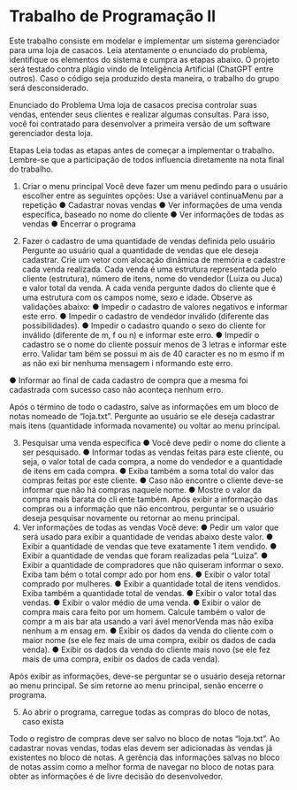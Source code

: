 # Trabalho de Programação II

Este trabalho consiste em modelar e implementar um sistema gerenciador para
uma loja de casacos. Leia atentamente o enunciado do problema, identifique
os elementos do sistema e cumpra as etapas abaixo. O projeto será testado
contra plágio vindo de Inteligência Artificial (ChatGPT entre outros). Caso o
código seja produzido desta maneira, o trabalho do grupo será desconsiderado.

Enunciado do Problema
Uma loja de casacos precisa controlar suas vendas, entender seus clientes e
realizar algumas consultas. Para isso, você foi contratado para desenvolver a
primeira versão de um software gerenciador desta loja.

Etapas
Leia todas as etapas antes de começar a implementar o trabalho. Lembre-se
que a participação de todos influencia diretamente na nota final do trabalho.

1. Criar o menu principal
Você deve fazer um menu pedindo para o usuário escolher entre as seguintes
opções: Use a variável continuaMenu par a repetição
● Cadastrar novas vendas
● Ver informações de uma venda específica, baseado no nome do cliente
● Ver informações de todas as vendas
● Encerrar o programa

2. Fazer o cadastro de uma quantidade de vendas definida pelo usuário
Pergunte ao usuário qual a quantidade de vendas que ele deseja cadastrar. Crie
um vetor com alocação dinâmica de memória e cadastre cada venda realizada.
Cada venda é uma estrutura representada pelo cliente (estrutura), número de
itens, nome do vendedor (Luiza ou Juca) e valor total da venda.
A cada venda pergunte dados do cliente que é uma estrutura com os campos
nome, sexo e idade. Observe as validações abaixo:
● Impedir o cadastro de valores negativos e informar este erro.
● Impedir o cadastro de vendedor inválido (diferente das possibilidades).
● Impedir o cadastro quando o sexo do cliente for inválido (diferente de m, f
ou n) e informar este erro.
● Impedir o cadastro se o nome do cliente possuir menos de 3 letras e
informar este erro. Validar tam bém se possui m ais de 40 caracter es no m esmo if m as não exi bir nenhuma mensagem i nformando este erro.

● Informar ao final de cada cadastro de compra que a mesma foi
cadastrada com sucesso caso não aconteça nenhum erro.

Após o término de todo o cadastro, salve as informações em um bloco de notas
nomeado de “loja.txt”. Pergunte ao usuário se ele deseja cadastrar mais itens
(quantidade informada novamente) ou voltar ao menu principal.

3. Pesquisar uma venda específica
● Você deve pedir o nome do cliente a ser pesquisado.
● Informar todas as vendas feitas para este cliente, ou seja, o valor total de
cada compra, a nome do vendedor e a quantidade de itens em cada
compra.
● Exiba também a soma total do valor das compras feitas por este cliente.
● Caso não encontre o cliente deve-se informar que não há compras naquele
nome.
● Mostre o valor da compra mais barata do cli ente também.
Após exibir a informação das compras ou a informação que não encontrou,
perguntar se o usuário deseja pesquisar novamente ou retornar ao menu
principal.
4. Ver informações de todas as vendas
Você deve:
● Pedir um valor que será usado para exibir a quantidade de vendas abaixo
deste valor.
● Exibir a quantidade de vendas que teve exatamente 1 item vendido.
● Exibir a quantidade de vendas que foram realizadas pela “Luiza”.
● Exibir a quantidade de compradores que não quiseram informar o sexo. Exiba tam bém o total
compr ado por hom ens.
● Exibir o valor total comprado por mulheres.
● Exibir a quantidade total de itens vendidos. Exiba também a quantidade total de vendas.
● Exibir o valor total das vendas.
● Exibir o valor médio de uma venda.
● Exibir o valor de compra mais cara feito por um homem. Calcule também o valor de compr a m ais bar ata usando a vari ável menorVenda mas não exiba nenhum a m ensag em.
● Exibir os dados da venda do cliente com o maior nome (se ele fez mais de
uma compra, exibir os dados de cada venda).
● Exibir os dados da venda do cliente mais novo (se ele fez mais de uma
compra, exibir os dados de cada venda).

Após exibir as informações, deve-se perguntar se o usuário deseja retornar
ao menu principal. Se sim retorne ao menu principal, senão encerre o
programa.

5. Ao abrir o programa, carregue todas as compras do bloco de notas, caso
exista

Todo o registro de compras deve ser salvo no bloco de notas “loja.txt”. Ao
cadastrar novas vendas, todas elas devem ser adicionadas às vendas já
existentes no bloco de notas. A gerência das informações salvas no bloco de
notas assim como a melhor forma de navegar no bloco de notas para obter as
informações é de livre decisão do desenvolvedor.